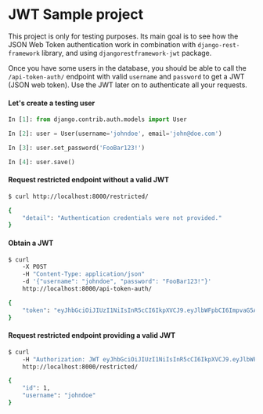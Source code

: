 # JWT Sample project

This project is only for testing purposes. Its main goal is to see how the
JSON Web Token authentication work in combination with `django-rest-framework`
library, and using `djangorestframework-jwt` package.

Once you have some users in the database, you should be able to call the 
`/api-token-auth/` endpoint with valid `username` and `password` to get a
JWT (JSON web token). Use the JWT later on to authenticate all your requests.


#### Let's create a testing user
```python
In [1]: from django.contrib.auth.models import User

In [2]: user = User(username='johndoe', email='john@doe.com')

In [3]: user.set_password('FooBar123!')

In [4]: user.save()
```


#### Request restricted endpoint without a valid JWT
```bash
$ curl http://localhost:8000/restricted/

{
    "detail": "Authentication credentials were not provided."
}
```


#### Obtain a JWT
```bash
$ curl
    -X POST
    -H "Content-Type: application/json"
    -d '{"username": "johndoe", "password": "FooBar123!"}'
    http://localhost:8000/api-token-auth/

{
    "token": "eyJhbGciOiJIUzI1NiIsInR5cCI6IkpXVCJ9.eyJlbWFpbCI6ImpvaG5AZG9lLmNvbSIsInVzZXJuYW1lIjoiam9obmRvZSIsImV4cCI6MTQ2ODkyNTM5OSwidXNlcl9pZCI6MX0._rY5qiO6KLPwBgjIdyRYYiSQhWvGwaOCwHeIN2ErZos"
}
```

#### Request restricted endpoint providing a valid JWT
```bash
$ curl
    -H "Authorization: JWT eyJhbGciOiJIUzI1NiIsInR5cCI6IkpXVCJ9.eyJlbWFpbCI6ImpvaG5AZG9lLmNvbSIsInVzZXJuYW1lIjoiam9obmRvZSIsImV4cCI6MTQ2ODkyNTM5OSwidXNlcl9pZCI6MX0._rY5qiO6KLPwBgjIdyRYYiSQhWvGwaOCwHeIN2ErZos"
    http://localhost:8000/restricted/

{
    "id": 1,
    "username": "johndoe"
}
```
